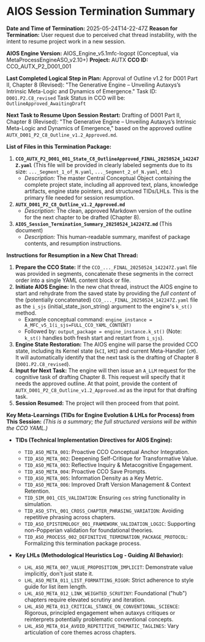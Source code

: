 # AIOS Session Termination Summary

**Date and Time of Termination:** 2025-05-24T14-22-47Z
**Reason for Termination:** User request due to perceived chat thread instability, with the intent to resume project work in a new session.

**AIOS Engine Version:** AIOS_Engine_v5.1mfc-logopt (Conceptual, via MetaProcessEngineASO_v2.10+)
**Project:** AUTX
**CCO ID:** CCO_AUTX_P2_D001_001

**Last Completed Logical Step in Plan:**
Approval of Outline v1.2 for D001 Part II, Chapter 8 (Revised): "The Generative Engine – Unveiling Autaxys’s Intrinsic Meta-Logic and Dynamics of Emergence."
Task ID: `D001.P2.C8_revised`
Task Status in CCO will be: `OutlineApproved_AwaitingDraft`

**Next Task to Resume Upon Session Restart:**
Drafting of D001 Part II, Chapter 8 (Revised): "The Generative Engine – Unveiling Autaxys’s Intrinsic Meta-Logic and Dynamics of Emergence," based on the approved outline `AUTX_D001_P2_C8_Outline_v1.2_Approved.md`.

**List of Files in this Termination Package:**

1.  **`CCO_AUTX_P2_D001_001_State_C8_OutlineApproved_FINAL_20250524_142247Z.yaml`** (This file will be provided in clearly labeled segments due to its size: `..._Segment_1_of_N.yaml`, `..._Segment_2_of_N.yaml`, etc.)
    *   *Description:* The master Central Conceptual Object containing the complete project state, including all approved text, plans, knowledge artifacts, engine state pointers, and structured TIDs/LHLs. This is the primary file needed for session resumption.
2.  **`AUTX_D001_P2_C8_Outline_v1.2_Approved.md`**
    *   *Description:* The clean, approved Markdown version of the outline for the next chapter to be drafted (Chapter 8).
3.  **`AIOS_Session_Termination_Summary_20250524_142247Z.md`** (This document)
    *   *Description:* This human-readable summary, manifest of package contents, and resumption instructions.

**Instructions for Resumption in a New Chat Thread:**

1.  **Prepare the CCO State:** If the `CCO_..._FINAL_20250524_142247Z.yaml` file was provided in segments, concatenate these segments in the correct order into a single YAML content block or file.
2.  **Initiate AIOS Engine:** In the new chat thread, instruct the AIOS engine to start and rehydrate from the saved state by providing the *full content* of the (potentially concatenated) `CCO_..._FINAL_20250524_142247Z.yaml` file as the `i_sjs` (initial_state_json_string) argument to the engine's `k_st()` method.
    *   Example conceptual command: `engine_instance = A_MFC_v5_1(i_sjs=FULL_CCO_YAML_CONTENT)`
    *   Followed by: `output_package = engine_instance.k_st()` (Note: `k_st()` handles both fresh start and restart from `i_sjs`).
3.  **Engine State Restoration:** The AIOS engine will parse the provided CCO state, including its Kernel state (`kCI`, `kMI`) and current Meta-Handler (`cM`). It will automatically identify that the next task is the drafting of Chapter 8 (`D001.P2.C8_revised`).
4.  **Input for Next Task:** The engine will then issue an `A_LLM` request for the cognitive task of drafting Chapter 8. This request will specify that it needs the approved outline. At that point, provide the content of `AUTX_D001_P2_C8_Outline_v1.2_Approved.md` as the input for that drafting task.
5.  **Session Resumed:** The project will then proceed from that point.

**Key Meta-Learnings (TIDs for Engine Evolution & LHLs for Process) from This Session:**
*(This is a summary; the full structured versions will be within the CCO YAML.)*

*   **TIDs (Technical Implementation Directives for AIOS Engine):**
    *   `TID_ASO_META_001`: Proactive CCO Conceptual Anchor Integration.
    *   `TID_ASO_META_002`: Deepening Self-Critique for Transformative Value.
    *   `TID_ASO_META_003`: Reflective Inquiry & Metacognitive Engagement.
    *   `TID_ASO_META_004`: Proactive CCO Save Prompts.
    *   `TID_ASO_META_005`: Information Density as a Key Metric.
    *   `TID_ASO_META_006`: Improved Draft Version Management & Context Retention.
    *   `TID_SIM_001_CES_VALIDATION`: Ensuring `ces` string functionality in simulation.
    *   `TID_ASO_STYL_001_CROSS_CHAPTER_PHRASING_VARIATION`: Avoiding repetitive phrasing across chapters.
    *   `TID_ASO_EPISTEMOLOGY_001_FRAMEWORK_VALIDATION_LOGIC`: Supporting non-Popperian validation for foundational theories.
    *   `TID_ASO_PROCESS_002_DEFINITIVE_TERMINATION_PACKAGE_PROTOCOL`: Formalizing this termination package process.

*   **Key LHLs (Methodological Heuristics Log - Guiding AI Behavior):**
    *   `LHL_ASO_META_007_VALUE_PROPOSITION_IMPLICIT`: Demonstrate value implicitly, don't just state it.
    *   `LHL_ASO_META_011_LIST_FORMATTING_RIGOR`: Strict adherence to style guide for list item length.
    *   `LHL_ASO_META_012_LINK_WEIGHTED_SCRUTINY`: Foundational ("hub") chapters require elevated scrutiny and iteration.
    *   `LHL_ASO_META_013_CRITICAL_STANCE_ON_CONVENTIONAL_SCIENCE`: Rigorous, principled engagement when autaxys critiques or reinterprets potentially problematic conventional concepts.
    *   `LHL_ASO_META_014_AVOID_REPETITIVE_THEMATIC_TAGLINES`: Vary articulation of core themes across chapters.
